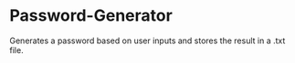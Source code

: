 # Password-Generator
Generates a password based on user inputs and stores the result in a .txt file.
